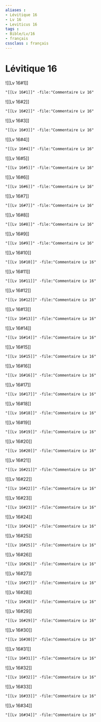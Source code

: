 ```yaml
---
aliases : 
- Lévitique 16
- Lv 16
- Leviticus 16
tags : 
- Bible/Lv/16
- français
cssclass : français
---
```


# Lévitique 16

![[Lv 16#1]]

```query
"[[Lv 16#1]]" -file:"Commentaire Lv 16"
```

![[Lv 16#2]]

```query
"[[Lv 16#2]]" -file:"Commentaire Lv 16"
```

![[Lv 16#3]]

```query
"[[Lv 16#3]]" -file:"Commentaire Lv 16"
```

![[Lv 16#4]]

```query
"[[Lv 16#4]]" -file:"Commentaire Lv 16"
```

![[Lv 16#5]]

```query
"[[Lv 16#5]]" -file:"Commentaire Lv 16"
```

![[Lv 16#6]]

```query
"[[Lv 16#6]]" -file:"Commentaire Lv 16"
```

![[Lv 16#7]]

```query
"[[Lv 16#7]]" -file:"Commentaire Lv 16"
```

![[Lv 16#8]]

```query
"[[Lv 16#8]]" -file:"Commentaire Lv 16"
```

![[Lv 16#9]]

```query
"[[Lv 16#9]]" -file:"Commentaire Lv 16"
```

![[Lv 16#10]]

```query
"[[Lv 16#10]]" -file:"Commentaire Lv 16"
```

![[Lv 16#11]]

```query
"[[Lv 16#11]]" -file:"Commentaire Lv 16"
```

![[Lv 16#12]]

```query
"[[Lv 16#12]]" -file:"Commentaire Lv 16"
```

![[Lv 16#13]]

```query
"[[Lv 16#13]]" -file:"Commentaire Lv 16"
```

![[Lv 16#14]]

```query
"[[Lv 16#14]]" -file:"Commentaire Lv 16"
```

![[Lv 16#15]]

```query
"[[Lv 16#15]]" -file:"Commentaire Lv 16"
```

![[Lv 16#16]]

```query
"[[Lv 16#16]]" -file:"Commentaire Lv 16"
```

![[Lv 16#17]]

```query
"[[Lv 16#17]]" -file:"Commentaire Lv 16"
```

![[Lv 16#18]]

```query
"[[Lv 16#18]]" -file:"Commentaire Lv 16"
```

![[Lv 16#19]]

```query
"[[Lv 16#19]]" -file:"Commentaire Lv 16"
```

![[Lv 16#20]]

```query
"[[Lv 16#20]]" -file:"Commentaire Lv 16"
```

![[Lv 16#21]]

```query
"[[Lv 16#21]]" -file:"Commentaire Lv 16"
```

![[Lv 16#22]]

```query
"[[Lv 16#22]]" -file:"Commentaire Lv 16"
```

![[Lv 16#23]]

```query
"[[Lv 16#23]]" -file:"Commentaire Lv 16"
```

![[Lv 16#24]]

```query
"[[Lv 16#24]]" -file:"Commentaire Lv 16"
```

![[Lv 16#25]]

```query
"[[Lv 16#25]]" -file:"Commentaire Lv 16"
```

![[Lv 16#26]]

```query
"[[Lv 16#26]]" -file:"Commentaire Lv 16"
```

![[Lv 16#27]]

```query
"[[Lv 16#27]]" -file:"Commentaire Lv 16"
```

![[Lv 16#28]]

```query
"[[Lv 16#28]]" -file:"Commentaire Lv 16"
```

![[Lv 16#29]]

```query
"[[Lv 16#29]]" -file:"Commentaire Lv 16"
```

![[Lv 16#30]]

```query
"[[Lv 16#30]]" -file:"Commentaire Lv 16"
```

![[Lv 16#31]]

```query
"[[Lv 16#31]]" -file:"Commentaire Lv 16"
```

![[Lv 16#32]]

```query
"[[Lv 16#32]]" -file:"Commentaire Lv 16"
```

![[Lv 16#33]]

```query
"[[Lv 16#33]]" -file:"Commentaire Lv 16"
```

![[Lv 16#34]]

```query
"[[Lv 16#34]]" -file:"Commentaire Lv 16"
```


